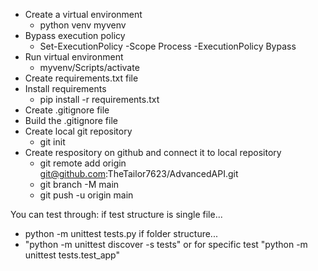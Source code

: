 * Create a virtual environment
    * python venv myvenv
* Bypass execution policy
    * Set-ExecutionPolicy -Scope Process -ExecutionPolicy Bypass
* Run virtual environment
    * myvenv/Scripts/activate
* Create requirements.txt file
* Install requirements
    * pip install -r requirements.txt
* Create .gitignore file
* Build the .gitignore file
* Create local git repository
    * git init
* Create respository on github and connect it to local repository
    * git remote add origin git@github.com:TheTailor7623/AdvancedAPI.git
    * git branch -M main
    * git push -u origin main

You can test through:
if test structure is single file...
* python -m unittest tests.py
if folder structure...
* "python -m unittest discover -s tests" or for specific test "python -m unittest tests.test_app"

